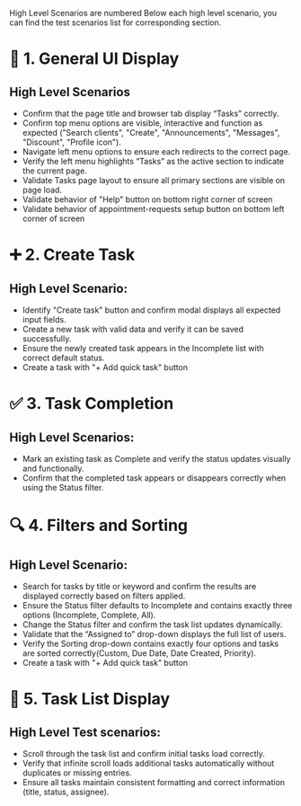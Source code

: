 High Level Scenarios are numbered
Below each high level scenario, you can find the test scenarios list for corresponding section.

# 🧱 1. General UI Display
## High Level Scenarios
- Confirm that the page title and browser tab display “Tasks” correctly.
- Confirm top menu options are visible, interactive and function as expected ("Search clients", "Create", "Announcements", "Messages", "Discount", "Profile icon").
- Navigate left menu options to ensure each redirects to the correct page.
- Verify the left menu highlights “Tasks” as the active section to indicate the current page.
- Validate Tasks page layout to ensure all primary sections are visible on page load.
- Validate behavior of "Help" button on bottom right corner of screen
- Validate behavior of appointment-requests setup button on bottom left corner of screen

# ➕ 2. Create Task
## High Level Scenario:
- Identify "Create task" button and confirm modal displays all expected input fields.
- Create a new task with valid data and verify it can be saved successfully.
- Ensure the newly created task appears in the Incomplete list with correct default status.
- Create a task with "+ Add quick task" button

# ✅ 3. Task Completion
## High Level Scenarios:
- Mark an existing task as Complete and verify the status updates visually and functionally.
- Confirm that the completed task appears or disappears correctly when using the Status filter.

# 🔍 4. Filters and Sorting
## High Level Scenario: 
- Search for tasks by title or keyword and confirm the results are displayed correctly based on filters applied.
- Ensure the Status filter defaults to Incomplete and contains exactly three options (Incomplete, Complete, All).
- Change the Status filter and confirm the task list updates dynamically.
- Validate that the “Assigned to” drop-down displays the full list of users.
- Verify the Sorting drop-down contains exactly four options and tasks are sorted correctly(Custom, Due Date, Date Created, Priority).
- Create a task with "+ Add quick task" button

# 🔄 5. Task List Display
## High Level Test scenarios:
- Scroll through the task list and confirm initial tasks load correctly.
- Verify that infinite scroll loads additional tasks automatically without duplicates or missing entries.
- Ensure all tasks maintain consistent formatting and correct information (title, status, assignee).